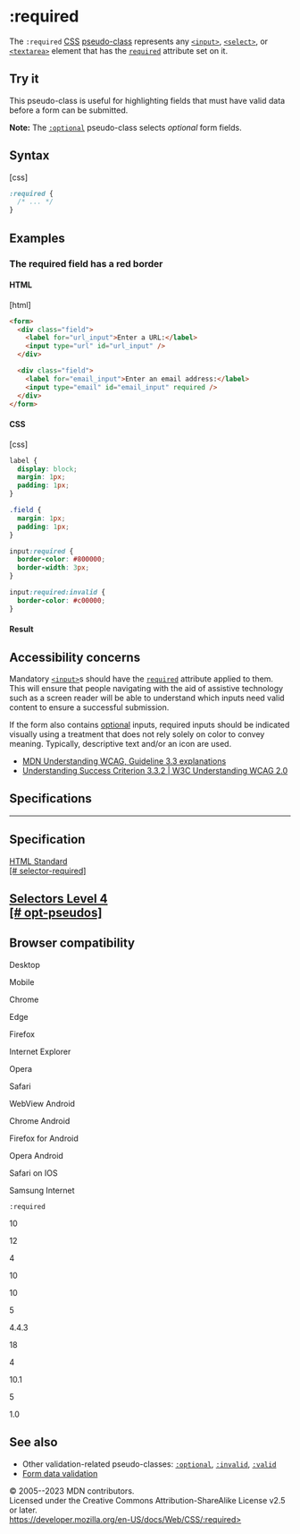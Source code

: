 :required
=========

The `:required` [CSS](https://developer.mozilla.org/en-US/docs/Web/CSS)
[pseudo-class](pseudo-classes.md) represents any
[`<input>`](https://developer.mozilla.org/en-US/docs/Web/HTML/Element/input),
[`<select>`](https://developer.mozilla.org/en-US/docs/Web/HTML/Element/select),
or
[`<textarea>`](https://developer.mozilla.org/en-US/docs/Web/HTML/Element/textarea)
element that has the
[`required`](https://developer.mozilla.org/en-US/docs/Web/HTML/Element/input#required)
attribute set on it.

Try it
------

This pseudo-class is useful for highlighting fields that must have valid
data before a form can be submitted.

**Note:** The [`:optional`](:optional) pseudo-class selects *optional*
form fields.

Syntax
------

[css]

```css
:required {
  /* ... */
}
```

Examples
--------

### The required field has a red border

#### HTML

[html]

```html
<form>
  <div class="field">
    <label for="url_input">Enter a URL:</label>
    <input type="url" id="url_input" />
  </div>

  <div class="field">
    <label for="email_input">Enter an email address:</label>
    <input type="email" id="email_input" required />
  </div>
</form>
```

#### CSS

[css]

```css
label {
  display: block;
  margin: 1px;
  padding: 1px;
}

.field {
  margin: 1px;
  padding: 1px;
}

input:required {
  border-color: #800000;
  border-width: 3px;
}

input:required:invalid {
  border-color: #c00000;
}
```

#### Result

Accessibility concerns
----------------------

Mandatory
[`<input>`](https://developer.mozilla.org/en-US/docs/Web/HTML/Element/input)s
should have the
[`required`](https://developer.mozilla.org/en-US/docs/Web/HTML/Element/input#required)
attribute applied to them. This will ensure that people navigating with
the aid of assistive technology such as a screen reader will be able to
understand which inputs need valid content to ensure a successful
submission.

If the form also contains [optional](:optional) inputs, required inputs
should be indicated visually using a treatment that does not rely solely
on color to convey meaning. Typically, descriptive text and/or an icon
are used.

- [MDN Understanding WCAG, Guideline 3.3
    explanations](https://developer.mozilla.org/en-US/docs/Web/Accessibility/Understanding_WCAG/Understandable#guideline_3.3_%e2%80%94_input_assistance_help_users_avoid_and_correct_mistakes)
- [Understanding Success Criterion 3.3.2 \| W3C Understanding WCAG
    2.0](https://www.w3.org/TR/UNDERSTANDING-WCAG20/minimize-error-cues.html)

Specifications
--------------

  ------------------------------------------------------------------------------------------------------------

Specification
  ------------------------------------------------------------------------------------------------------------

  [HTML Standard\
  [\#
  selector-required]](https://html.spec.whatwg.org/multipage/semantics-other.html#selector-required)

[Selectors Level 4\
  [\# opt-pseudos]](https://drafts.csswg.org/selectors/#opt-pseudos)
  ------------------------------------------------------------------------------------------------------------

Browser compatibility
---------------------

Desktop

Mobile

Chrome

Edge

Firefox

Internet Explorer

Opera

Safari

WebView Android

Chrome Android

Firefox for Android

Opera Android

Safari on IOS

Samsung Internet

`:required`

10

12

4

10

10

5

4.4.3

18

4

10.1

5

1.0

See also
--------

- Other validation-related pseudo-classes: [`:optional`](:optional),
    [`:invalid`](:invalid), [`:valid`](:valid)
- [Form data
    validation](https://developer.mozilla.org/en-US/docs/Learn/Forms/Form_validation)

© 2005--2023 MDN contributors.\
Licensed under the Creative Commons Attribution-ShareAlike License v2.5
or later.\
https://developer.mozilla.org/en-US/docs/Web/CSS/:required>

